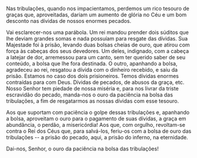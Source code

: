 Nas tribulações, quando nos impacientamos, perdemos um rico tesouro de graças que, aproveitadas, dariam um aumento de glória no Céu e um bom desconto nas dívidas de nossos enormes pecados.

Vai esclarecer-nos uma parábola. Um rei mandou prender dois súditos que lhe deviam grandes somas e nada possuíam para resgate das dívidas. Sua Majestade foi à prisão, levando duas bolsas cheias de ouro, que atirou com força às cabeças dos seus devedores. Um deles, indignado, com a cabeça a latejar de dor, arremessou para um canto, sem ter querido saber de seu conteúdo, a bolsa que lhe fora destinada. O outro, apanhando a bolsa, agradeceu ao rei, resgatou a dívida com o dinheiro recebido, e saiu da prisão. Estamos no caso dos dois prisioneiros. Temos dívidas enormes contraídas para com Deus. Dívidas de pecados, de abusos da graça, etc. Nosso Senhor tem piedade de nossa miséria e, para nos livrar da triste escravidão do pecado, manda-nos o ouro da paciência na bolsa das tribulações, a fim de resgatarmos as nossas dívidas com esse tesouro.

Aos que suportam com paciência o golpe dessas tribulações e, apanhando a bolsa, aproveitam o ouro para o pagamento de suas dívidas, a graça em abundância, o perdão, a misericórdia! Aos que, com orgulho, revoltam-se contra o Rei dos Céus que, para salvá-los, feriu-os com a bolsa de ouro das tribulações -- a prisão do pecado, aqui, a prisão do inferno, na eternidade.

Dai-nos, Senhor, o ouro da paciência na bolsa das tribulações!